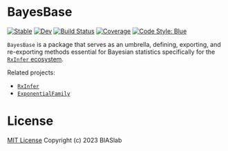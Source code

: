 # BayesBase

[![Stable](https://img.shields.io/badge/docs-stable-blue.svg)](https://biaslab.github.io/BayesBase.jl/stable/)
[![Dev](https://img.shields.io/badge/docs-dev-blue.svg)](https://biaslab.github.io/BayesBase.jl/dev/)
[![Build Status](https://github.com/biaslab/BayesBase.jl/actions/workflows/CI.yml/badge.svg?branch=main)](https://github.com/biaslab/BayesBase.jl/actions/workflows/CI.yml?query=branch%3Amain)
[![Coverage](https://codecov.io/gh/biaslab/BayesBase.jl/branch/main/graph/badge.svg)](https://codecov.io/gh/biaslab/BayesBase.jl)
[![Code Style: Blue](https://img.shields.io/badge/code%20style-blue-4495d1.svg)](https://github.com/invenia/BlueStyle)

`BayesBase` is a package that serves as an umbrella, defining, exporting, and re-exporting methods essential for Bayesian statistics specifically for the [`RxInfer` ecosystem](https://github.com/biaslab/RxInfer.jl). 

Related projects:

- [`RxInfer`](https://github.com/biaslab/RxInfer.jl)
- [`ExponentialFamily`](https://github.com/biaslab/ExponentialFamily.jl)


# License

[MIT License](LICENSE) Copyright (c) 2023 BIASlab
